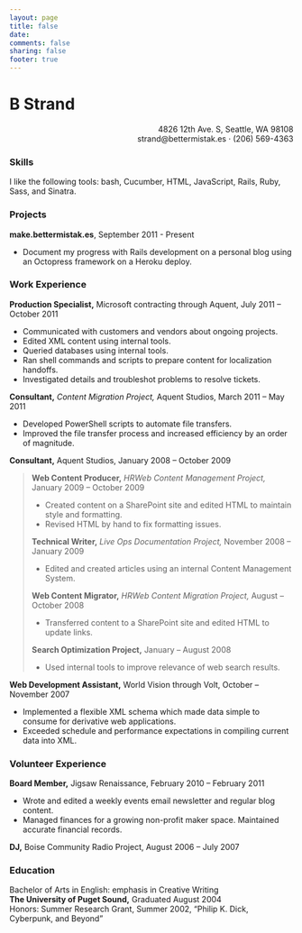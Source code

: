 ```yaml
---
layout: page
title: false
date:
comments: false
sharing: false
footer: true
---
```

# B Strand #
<p align="right">4826 12th Ave. S, Seattle, WA 98108<br/>
strand@bettermistak.es · (206) 569-4363</p>

### Skills ###

I like the following tools: bash, Cucumber, HTML, JavaScript, Rails, Ruby, Sass, and Sinatra.

### Projects ###

**make.bettermistak.es**, September 2011 - Present

* Document my progress with Rails development on a personal blog using an Octopress framework on a Heroku deploy.

### Work Experience ###

**Production Specialist,** Microsoft contracting through Aquent, July 2011 – October 2011  

* Communicated with customers and vendors about ongoing projects.
* Edited XML content using internal tools.
* Queried databases using internal tools.
* Ran shell commands and scripts to prepare content for localization handoffs.
* Investigated details and troubleshot problems to resolve tickets.

**Consultant,** _Content Migration Project,_ Aquent Studios, March 2011 – May 2011

* Developed PowerShell scripts to automate file transfers. 
* Improved the file transfer process and increased efficiency by an order of magnitude.  
  
**Consultant,** Aquent Studios, January 2008 – October 2009
      
> **Web Content Producer,** _HRWeb Content Management Project,_ January 2009 – October 2009
>
> *	Created content on a SharePoint site and edited HTML to maintain style and formatting.
> * Revised HTML by hand to fix formatting issues.	   
> 
> **Technical Writer,** _Live Ops Documentation Project,_ November 2008 – January 2009
> 
> * Edited and created articles using an internal Content Management System.
> 
> **Web Content Migrator,** _HRWeb Content Migration Project,_ August – October 2008
> 
> * Transferred content to a SharePoint site and edited HTML to update links.
> 
> **Search Optimization Project,** January – August 2008
>
> * Used internal tools to improve relevance of web search results.

**Web Development Assistant,** World Vision through Volt, October – November 2007

* Implemented a flexible XML schema which made data simple to consume for derivative web applications.
* Exceeded schedule and performance expectations in compiling current data into XML.

### Volunteer Experience ###

**Board Member,** Jigsaw Renaissance, February 2010 – February 2011

* Wrote and edited a weekly events email newsletter and regular blog content.   
* Managed finances for a growing non-profit maker space. Maintained accurate financial records.

**DJ,** Boise Community Radio Project, August 2006 – July 2007

### Education ###

Bachelor of Arts in English: emphasis in Creative Writing  
**The University of Puget Sound,** Graduated August 2004  
Honors: Summer Research Grant, Summer 2002, “Philip K. Dick, Cyberpunk, and Beyond”
